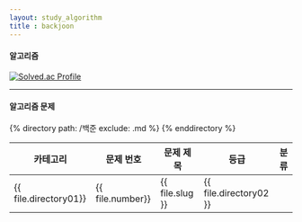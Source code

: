 ```yaml
---
layout: study_algorithm
title : backjoon
---
```


<h4> 알고리즘 </h4>

[![Solved.ac Profile](http://mazassumnida.wtf/api/v2/generate_badge?boj=eqmentstudio)](https://solved.ac/eqmentstudio/)
						
<hr/>
<!--
<div class="col-12">
    <select name="demo-category" id="demo-category">
	    <option value="">- Category -</option>
	    <option value="1">백준</option>
	    <option value="1">프로그래머스</option>
	    <option value="1">코드 포스</option>
	    <option value="1">기타</option>
	</select>
</div>
<hr/>
-->
<h4>알고리즘 문제</h4>
<div class="table-wrapper">
	<table>
		<thead>
			<tr>
				<th>카테고리</th>
                <th>문제 번호</th>
				<th>문제 제목</th>
				<th>등급</th>
                <th>분류</th>
			</tr>
		</thead>
		<tbody>
			{% directory path: /백준 exclude: .md %}
			<tr>
				<td>{{ file.directory01}}</td>
                <td>{{ file.number}}</td>
				<td>{{ file.slug }}</td>
				<td>{{ file.directory02 }}</td>
                <td></td>
			</tr>
			{% enddirectory %}
		</tbody>
	</table>
</div>